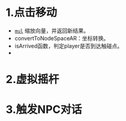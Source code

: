 # 1.点击移动

- [`mul`](https://docs.cocos.com/creator/api/zh/classes/Vec2.html#mul) 缩放向量，并返回新结果。
- convertToNodeSpaceAR：坐标转换。
- isArrived函数，判定player是否到达触碰点。
- 

# 2.虚拟摇杆



# 3.触发NPC对话



